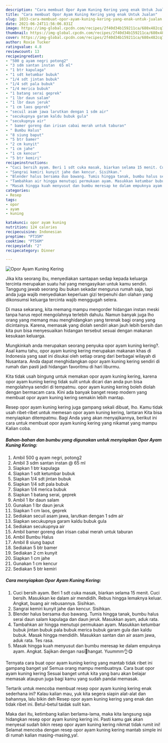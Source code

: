 ```yaml
---
description: "Cara membuat Opor Ayam Kuning Kering yang enak Untuk Jualan"
title: "Cara membuat Opor Ayam Kuning Kering yang enak Untuk Jualan"
slug: 1033-cara-membuat-opor-ayam-kuning-kering-yang-enak-untuk-jualan
date: 2021-06-24T11:56:06.831Z
image: https://img-global.cpcdn.com/recipes/2f40d34b159211ca/680x482cq70/opor-ayam-kuning-kering-foto-resep-utama.jpg
thumbnail: https://img-global.cpcdn.com/recipes/2f40d34b159211ca/680x482cq70/opor-ayam-kuning-kering-foto-resep-utama.jpg
cover: https://img-global.cpcdn.com/recipes/2f40d34b159211ca/680x482cq70/opor-ayam-kuning-kering-foto-resep-utama.jpg
author: Roxie Tucker
ratingvalue: 4.8
reviewcount: 13
recipeingredient:
- "500 g ayam negri potong2"
- "3 sdm santan instan  65 ml"
- "1 btr kapulaga"
- "1 sdt ketumbar bubuk"
- "1/4 sdt jintan bubuk"
- "1/4 sdt pala bubuk"
- "1/4 merica bubuk"
- "1 batang serai geprek"
- "1 lbr daun salam"
- "1 lbr daun jeruk"
- "1 cm laos geprek"
- "secuil asam jawa larutkan dengan 1 sdm air"
- "secukupnya garam kaldu bubuk gula"
- "secukupnya air"
- " bamer goreng dan irisan cabai merah untuk taburan"
- " Bumbu Halus"
- "8 siung baput"
- "5 btr bamer"
- "2 cm kunyit"
- "1 cm jahe"
- "1 cm kencur"
- "5 btr kemiri"
recipeinstructions:
- "Cuci bersih ayam. Beri 1 sdt cuka masak, biarkan selama 15 menit. Cuci bersih. Masukkan ke dalam air mendidih. Rebus hingga lemaknya keluar. Angkat, buang air rebusannya. Sisihkan."
- "Sangrai kemiri kunyit jahe dan kencur. Sisihkan."
- "Blender halus bersama duo bawang. Tumis hingga tanak, bumbu halus serai daun salam kapulaga dan daun jeruk. Masukkan ayam, aduk rata."
- "Tambahkan air hingga menutupi permukaan ayam. Masukkan ketumbar bubuk jintan bubuk pala bubuk merica bubuk garam gula dan kaldu bubuk. Masak hingga mendidih. Masukkan santan dan air asam jawa, aduk rata. Tes rasa."
- "Masak hingga kuah menyusut dan bumbu meresap ke dalam empuknya ayam. Angkat. Sajikan dengan nasi🍚hangat. Yuummm👌😋"
categories:
- Resep
tags:
- opor
- ayam
- kuning

katakunci: opor ayam kuning 
nutrition: 124 calories
recipecuisine: Indonesian
preptime: "PT35M"
cooktime: "PT56M"
recipeyield: "2"
recipecategory: Dinner

---
```



![Opor Ayam Kuning Kering](https://img-global.cpcdn.com/recipes/2f40d34b159211ca/680x482cq70/opor-ayam-kuning-kering-foto-resep-utama.jpg)

Jika kita seorang ibu, menyediakan santapan sedap kepada keluarga tercinta merupakan suatu hal yang mengasyikan untuk kamu sendiri. Tanggung jawab seorang ibu bukan sekadar mengurus rumah saja, tapi anda juga wajib menyediakan keperluan gizi terpenuhi dan olahan yang dikonsumsi keluarga tercinta wajib menggugah selera.

Di masa  sekarang, kita memang mampu mengorder hidangan instan meski tanpa harus repot mengolahnya terlebih dahulu. Namun banyak juga lho orang yang memang mau menghidangkan yang terenak bagi orang yang dicintainya. Karena, memasak yang diolah sendiri akan jauh lebih bersih dan kita pun bisa menyesuaikan hidangan tersebut sesuai dengan makanan kesukaan keluarga. 



Mungkinkah anda merupakan seorang penyuka opor ayam kuning kering?. Asal kamu tahu, opor ayam kuning kering merupakan makanan khas di Indonesia yang saat ini disukai oleh setiap orang dari berbagai wilayah di Nusantara. Anda dapat menghidangkan opor ayam kuning kering sendiri di rumah dan pasti jadi hidangan favoritmu di hari liburmu.

Kita tidak usah bingung untuk memakan opor ayam kuning kering, karena opor ayam kuning kering tidak sulit untuk dicari dan anda pun bisa mengolahnya sendiri di tempatmu. opor ayam kuning kering boleh diolah dengan bermacam cara. Kini ada banyak banget resep modern yang membuat opor ayam kuning kering semakin lebih mantap.

Resep opor ayam kuning kering juga gampang sekali dibuat, lho. Kamu tidak usah ribet-ribet untuk memesan opor ayam kuning kering, lantaran Kita bisa menyiapkan ditempatmu. Bagi Anda yang akan menyajikannya, berikut ini cara untuk membuat opor ayam kuning kering yang nikamat yang mampu Kalian coba.

<!--inarticleads1-->

##### Bahan-bahan dan bumbu yang digunakan untuk menyiapkan Opor Ayam Kuning Kering:

1. Ambil 500 g ayam negri, potong2
1. Ambil 3 sdm santan instan @ 65 ml
1. Siapkan 1 btr kapulaga
1. Siapkan 1 sdt ketumbar bubuk
1. Siapkan 1/4 sdt jintan bubuk
1. Siapkan 1/4 sdt pala bubuk
1. Siapkan 1/4 merica bubuk
1. Siapkan 1 batang serai, geprek
1. Ambil 1 lbr daun salam
1. Gunakan 1 lbr daun jeruk
1. Siapkan 1 cm laos, geprek
1. Sediakan secuil asam jawa, larutkan dengan 1 sdm air
1. Siapkan secukupnya garam kaldu bubuk gula
1. Sediakan secukupnya air
1. Ambil  bamer goreng dan irisan cabai merah untuk taburan
1. Ambil  Bumbu Halus
1. Ambil 8 siung baput
1. Sediakan 5 btr bamer
1. Sediakan 2 cm kunyit
1. Siapkan 1 cm jahe
1. Gunakan 1 cm kencur
1. Sediakan 5 btr kemiri




<!--inarticleads2-->

##### Cara menyiapkan Opor Ayam Kuning Kering:

1. Cuci bersih ayam. Beri 1 sdt cuka masak, biarkan selama 15 menit. Cuci bersih. Masukkan ke dalam air mendidih. Rebus hingga lemaknya keluar. Angkat, buang air rebusannya. Sisihkan.
1. Sangrai kemiri kunyit jahe dan kencur. Sisihkan.
1. Blender halus bersama duo bawang. Tumis hingga tanak, bumbu halus serai daun salam kapulaga dan daun jeruk. Masukkan ayam, aduk rata.
1. Tambahkan air hingga menutupi permukaan ayam. Masukkan ketumbar bubuk jintan bubuk pala bubuk merica bubuk garam gula dan kaldu bubuk. Masak hingga mendidih. Masukkan santan dan air asam jawa, aduk rata. Tes rasa.
1. Masak hingga kuah menyusut dan bumbu meresap ke dalam empuknya ayam. Angkat. Sajikan dengan nasi🍚hangat. Yuummm👌😋




Ternyata cara buat opor ayam kuning kering yang mantab tidak ribet ini gampang banget ya! Semua orang mampu membuatnya. Cara buat opor ayam kuning kering Sesuai banget untuk kita yang baru akan belajar memasak ataupun juga bagi kamu yang sudah pandai memasak.

Tertarik untuk mencoba membuat resep opor ayam kuning kering enak sederhana ini? Kalau kalian mau, yuk kita segera siapin alat-alat dan bahannya, lalu bikin deh Resep opor ayam kuning kering yang enak dan tidak ribet ini. Betul-betul taidak sulit kan. 

Maka dari itu, ketimbang kalian berlama-lama, maka kita langsung saja hidangkan resep opor ayam kuning kering ini. Pasti kamu gak akan menyesal sudah bikin resep opor ayam kuning kering nikmat tidak rumit ini! Selamat mencoba dengan resep opor ayam kuning kering mantab simple ini di rumah kalian masing-masing,ya!.

